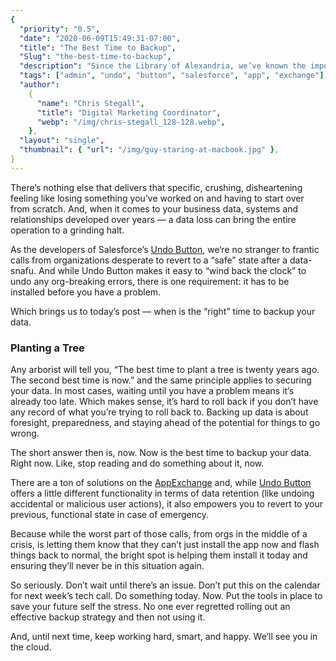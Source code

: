 ```yaml
---
{
  "priority": "0.5",
  "date": "2020-06-09T15:49:31-07:00",
  "title": "The Best Time to Backup",
  "Slug": "the-best-time-to-backup",
  "description": "Since the Library of Alexandria, we’ve known the importance of data backups.",
  "tags": ["admin", "undo", "button", "salesforce", "app", "exchange"],
  "author":
    {
      "name": "Chris Stegall",
      "title": "Digital Marketing Coordinator",
      "webp": "/img/chris-stegall_128-128.webp",
    },
  "layout": "single",
  "thumbnail": { "url": "/img/guy-staring-at-macbook.jpg" },
}
---
```


There’s nothing else that delivers that specific, crushing, disheartening feeling like losing something you’ve worked on and having to start over from scratch. And, when it comes to your business data, systems and relationships developed over years — a data loss can bring the entire operation to a grinding halt.

As the developers of Salesforce’s [Undo Button](https://appexchange.salesforce.com/listingDetail?listingId=a0N30000000qDc0EAE), we‘re no stranger to frantic calls from organizations desperate to revert to a “safe” state after a data-snafu. And while Undo Button makes it easy to “wind back the clock” to undo any org-breaking errors, there is one requirement: it has to be installed before you have a problem.

Which brings us to today’s post — when is the “right” time to backup your data.

### Planting a Tree

Any arborist will tell you, “The best time to plant a tree is twenty years ago. The second best time is now.” and the same principle applies to securing your data. In most cases, waiting until you have a problem means it’s already too late. Which makes sense, it’s hard to roll back if you don’t have any record of what you’re trying to roll back to. Backing up data is about foresight, preparedness, and staying ahead of the potential for things to go wrong.

The short answer then is, now. Now is the best time to backup your data. Right now. Like, stop reading and do something about it, now.

There are a ton of solutions on the [AppExchange](http://appexchange.salesforce.com/) and, while [Undo Button](https://appexchange.salesforce.com/appxListingDetail?listingId=a0N30000000qDc0EAE) offers a little different functionality in terms of data retention (like undoing accidental or malicious user actions), it also empowers you to revert to your previous, functional state in case of emergency.

Because while the worst part of those calls, from orgs in the middle of a crisis, is letting them know that they can’t just install the app now and flash things back to normal, the bright spot is helping them install it today and ensuring they’ll never be in this situation again.

So seriously. Don’t wait until there’s an issue. Don’t put this on the calendar for next week’s tech call. Do something today. Now. Put the tools in place to save your future self the stress. No one ever regretted rolling out an effective backup strategy and then not using it.

And, until next time, keep working hard, smart, and happy. We’ll see you in the cloud.
